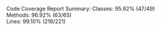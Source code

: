 

Code Coverage Report Summary:
  Classes: 95.92% (47/49)    
  Methods: 96.92% (63/65)    
  Lines:   99.10% (219/221)  

